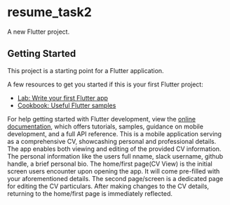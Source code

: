 # resume_task2

A new Flutter project.

## Getting Started

This project is a starting point for a Flutter application.

A few resources to get you started if this is your first Flutter project:

- [Lab: Write your first Flutter app](https://docs.flutter.dev/get-started/codelab)
- [Cookbook: Useful Flutter samples](https://docs.flutter.dev/cookbook)

For help getting started with Flutter development, view the
[online documentation](https://docs.flutter.dev/), which offers tutorials,
samples, guidance on mobile development, and a full API reference.
This is a mobile application serving as a comprehensive CV, showcashing personal and professional details. The app enables both viewing and editing of the provided CV information. The personal information like the users full nname, slack username, github handle, a brief personal bio. The home/first page(CV View) is the initial screen users encounter upon opening the app. It will come pre-filled with your aforementioned details. The second page/screen is a dedicated page for editing the CV particulars. After making changes to the CV details, returning to the home/first page is immediately reflected.